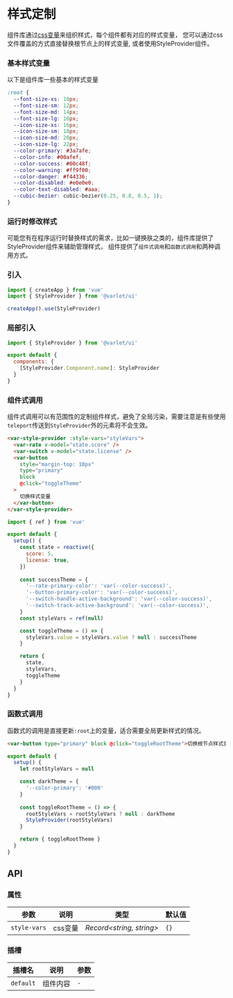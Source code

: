 # 样式定制

组件库通过[css变量](https://developer.mozilla.org/zh-CN/docs/Web/CSS/Using_CSS_custom_properties)来组织样式，每个组件都有对应的样式变量，
您可以通过css文件覆盖的方式直接替换根节点上的样式变量, 或者使用StyleProvider组件。

### 基本样式变量

以下是组件库一些基本的样式变量

```css
:root {
  --font-size-xs: 10px;
  --font-size-sm: 12px;
  --font-size-md: 14px;
  --font-size-lg: 16px;
  --icon-size-xs: 16px;
  --icon-size-sm: 18px;
  --icon-size-md: 20px;
  --icon-size-lg: 22px;
  --color-primary: #3a7afe;
  --color-info: #00afef;
  --color-success: #00c48f;
  --color-warning: #ff9f00;
  --color-danger: #f44336;
  --color-disabled: #e0e0e0;
  --color-text-disabled: #aaa;
  --cubic-bezier: cubic-bezier(0.25, 0.8, 0.5, 1);
}
```

### 运行时修改样式

可能您有在程序运行时替换样式的需求，比如一键换肤之类的，组件库提供了StyleProvider组件来辅助管理样式，
组件提供了`组件式调用`和`函数式调用`和两种调用方式。

### 引入

```js
import { createApp } from 'vue'
import { StyleProvider } from '@varlet/ui'

createApp().use(StyleProvider)
```

### 局部引入

```js
import { StyleProvider } from '@varlet/ui'

export default {
  components: {
    [StyleProvider.Component.name]: StyleProvider
  }
}
```

### 组件式调用

组件式调用可以有范围性的定制组件样式，避免了全局污染，需要注意是有些使用`teleport`传送到`StyleProvider`外的元素将不会生效。

```html
<var-style-provider :style-vars="styleVars">
  <var-rate v-model="state.score" />
  <var-switch v-model="state.license" />
  <var-button 
    style="margin-top: 10px" 
    type="primary"
    block
    @click="toggleTheme"
  >
    切换样式变量
  </var-button>
</var-style-provider>
```

```js
import { ref } from 'vue'

export default {
  setup() {
    const state = reactive({
      score: 5,
      license: true,
    })
   
    const successTheme = {
      '--rate-primary-color': 'var(--color-success)',
      '--button-primary-color': 'var(--color-success)',
      '--switch-handle-active-background': 'var(--color-success)',
      '--switch-track-active-background': 'var(--color-success)',
    }
    const styleVars = ref(null)

    const toggleTheme = () => {
      styleVars.value = styleVars.value ? null : successTheme
    }

    return {
      state,
      styleVars,
      toggleTheme
    }
  }
}
```

### 函数式调用

函数式的调用是直接更新`:root`上的变量，适合需要全局更新样式的情况。

```html
<var-button type="primary" block @click="toggleRootTheme">切换根节点样式变量</var-button>
```

```js
export default {
  setup() {
    let rootStyleVars = null

    const darkTheme = {
      '--color-primary': '#000'
    }
    
    const toggleRootTheme = () => {
      rootStyleVars = rootStyleVars ? null : darkTheme
      StyleProvider(rootStyleVars)
    }

    return { toggleRootTheme }
  }
}
```

## API

### 属性

| 参数 | 说明 | 类型 | 默认值 | 
| --- | --- | --- | --- | 
| `style-vars` | css变量 | _Record<string, string>_ | `{}` |

### 插槽

| 插槽名 | 说明 | 参数 |
| --- | --- | --- |
| `default` | 组件内容 | `-` |